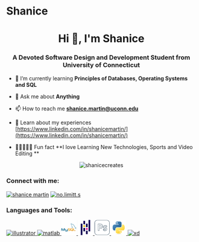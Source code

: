 # Shanice

<h1 align="center">Hi 👋, I'm Shanice </h1>
<h3 align="center">A Devoted Software Design and Development Student from University of Connecticut</h3>

- 🌱 I’m currently learning **Principles of Databases, Operating Systems and SQL**

- 💬 Ask me about **Anything**

- 📫 How to reach me **shanice.martin@uconn.edu**

- 📄 Learn about my experiences [https://www.linkedin.com/in/shanicemartin/](https://www.linkedin.com/in/shanicemartin/)

- 👩🏾‍💻🏀🎥 Fun fact **I love Learning New Technologies, Sports and Video Editing **
<p align="center"> <img src="https://komarev.com/ghpvc/?username=shanicecreatesr&label=Profile%20views&color=e91e63&style=flat" alt="shanicecreates" /> </p>


<h3 align="left">Connect with me:</h3>
<p align="left">
<a href="https://www.linkedin.com/in/shanicemartin" target="blank"><img align="center" src="https://raw.githubusercontent.com/rahuldkjain/github-profile-readme-generator/master/src/images/icons/Social/linked-in-alt.svg" alt="shanice martin" height="30" width="40" /></a>
<a href="https://www.instagram.com/no.limitt.s/" target="blank"><img align="center" src="https://raw.githubusercontent.com/rahuldkjain/github-profile-readme-generator/master/src/images/icons/Social/instagram.svg" alt="no.limitt.s" height="30" width="40" /></a>
</p>

<h3 align="left">Languages and Tools:</h3>
<p align="left"> <a href="https://www.adobe.com/in/products/illustrator.html" target="_blank" rel="noreferrer"> <img src="https://www.vectorlogo.zone/logos/adobe_illustrator/adobe_illustrator-icon.svg" alt="illustrator" width="40" height="40"/> </a> <a href="https://www.mathworks.com/" target="_blank" rel="noreferrer"> <img src="https://upload.wikimedia.org/wikipedia/commons/2/21/Matlab_Logo.png" alt="matlab" width="40" height="40"/> </a> <a href="https://www.mysql.com/" target="_blank" rel="noreferrer"> <img src="https://raw.githubusercontent.com/devicons/devicon/master/icons/mysql/mysql-original-wordmark.svg" alt="mysql" width="40" height="40"/> </a> <a href="https://pandas.pydata.org/" target="_blank" rel="noreferrer"> <img src="https://raw.githubusercontent.com/devicons/devicon/2ae2a900d2f041da66e950e4d48052658d850630/icons/pandas/pandas-original.svg" alt="pandas" width="40" height="40"/> </a> <a href="https://www.photoshop.com/en" target="_blank" rel="noreferrer"> <img src="https://raw.githubusercontent.com/devicons/devicon/master/icons/photoshop/photoshop-line.svg" alt="photoshop" width="40" height="40"/> </a> <a href="https://www.python.org" target="_blank" rel="noreferrer"> <img src="https://raw.githubusercontent.com/devicons/devicon/master/icons/python/python-original.svg" alt="python" width="40" height="40"/> </a> <a href="https://www.adobe.com/products/xd.html" target="_blank" rel="noreferrer"> <img src="https://cdn.worldvectorlogo.com/logos/adobe-xd.svg" alt="xd" width="40" height="40"/> </a> </p>
